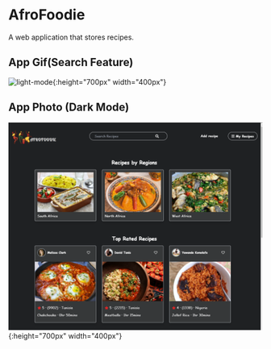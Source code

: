 # AfroFoodie
 A web application that stores recipes. 


## App Gif(Search Feature)

![light-mode](https://github.com/Jules-Boogie/AfroFoodie/blob/main/src/img/AfroFoodie__%20Search%20for%20Afro%20Inspired%20recipes.gif){:height="700px" width="400px"}


## App Photo (Dark Mode)

![darkmode](https://github.com/Jules-Boogie/AfroFoodie/blob/main/src/img/darkmode.PNG){:height="700px" width="400px"}

